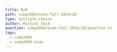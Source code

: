 ```yaml
---
title: N/A
path: comp2804/exam-fall-2014/20
type: multiple-choice
author: Michiel Smid
question: comp2804/exam-fall-2014/20/question.ts
tags:
  - comp2804
  - comp2804-exam
---
```

